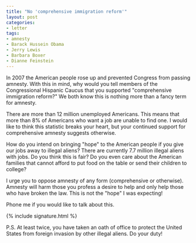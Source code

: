 ```yaml
---
title: "No 'comprehensive immigration reform'"
layout: post
categories:
- letter
tags:
- amnesty
- Barack Hussein Obama
- Jerry Lewis
- Barbara Boxer
- Dianne Feinstein
---
```


In 2007 the American people rose up and prevented Congress from passing amnesty. With this in mind, why would you tell members of the Congressional Hispanic Caucus that you supported "comprehensive immigration reform?" We both know this is nothing more than a fancy term for amnesty.

There are more than 12 million unemployed Americans. This means that more than 8% of Americans who want a job are unable to find one. I would like to think this statistic breaks your heart, but your continued support for comprehensive amnesty suggests otherwise.

How do you intend on bringing "hope" to the American people if you give our jobs away to illegal aliens? There are currently 7.7 million illegal aliens with jobs. Do you think this is fair? Do you even care about the American families that cannot afford to put food on the table or send their children to college?

I urge you to oppose amnesty of any form (comprehensive or otherwise). Amnesty will harm those you profess a desire to help and only help those who have broken the law. This is not the "hope" I was expecting!

Phone me if you would like to talk about this.

{% include signature.html %}

P.S. At least twice, you have taken an oath of office to protect the United States from foreign invasion by other illegal aliens. Do your duty!